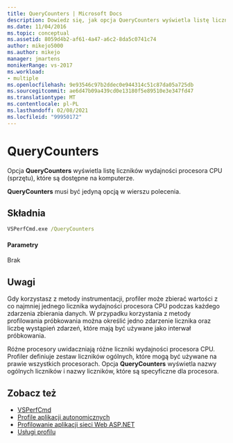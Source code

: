 ```yaml
---
title: QueryCounters | Microsoft Docs
description: Dowiedz się, jak opcja QueryCounters wyświetla listę liczników wydajności procesora CPU (sprzętu), które są dostępne na komputerze.
ms.date: 11/04/2016
ms.topic: conceptual
ms.assetid: 8059d4b2-af61-4a47-a6c2-8da5c0741c74
author: mikejo5000
ms.author: mikejo
manager: jmartens
monikerRange: vs-2017
ms.workload:
- multiple
ms.openlocfilehash: 9e93546c97b2ddec0e944314c51c87da05a725db
ms.sourcegitcommit: ae6d47b09a439cd0e13180f5e89510e3e347fd47
ms.translationtype: MT
ms.contentlocale: pl-PL
ms.lasthandoff: 02/08/2021
ms.locfileid: "99950172"
---
```

# <a name="querycounters"></a>QueryCounters
Opcja **QueryCounters** wyświetla listę liczników wydajności procesora CPU (sprzętu), które są dostępne na komputerze.

 **QueryCounters** musi być jedyną opcją w wierszu polecenia.

## <a name="syntax"></a>Składnia

```cmd
VSPerfCmd.exe /QueryCounters
```

#### <a name="parameters"></a>Parametry
 Brak

## <a name="remarks"></a>Uwagi
 Gdy korzystasz z metody instrumentacji, profiler może zbierać wartości z co najmniej jednego licznika wydajności procesora CPU podczas każdego zdarzenia zbierania danych. W przypadku korzystania z metody profilowania próbkowania można określić jedno zdarzenie licznika oraz liczbę wystąpień zdarzeń, które mają być używane jako interwał próbkowania.

 Różne procesory uwidaczniają różne liczniki wydajności procesora CPU. Profiler definiuje zestaw liczników ogólnych, które mogą być używane na prawie wszystkich procesorach. Opcja **QueryCounters** wyświetla nazwy ogólnych liczników i nazwy liczników, które są specyficzne dla procesora.

## <a name="see-also"></a>Zobacz też
- [VSPerfCmd](../profiling/vsperfcmd.md)
- [Profile aplikacji autonomicznych](../profiling/command-line-profiling-of-stand-alone-applications.md)
- [Profilowanie aplikacji sieci Web ASP.NET](../profiling/command-line-profiling-of-aspnet-web-applications.md)
- [Usługi profilu](../profiling/command-line-profiling-of-services.md)
